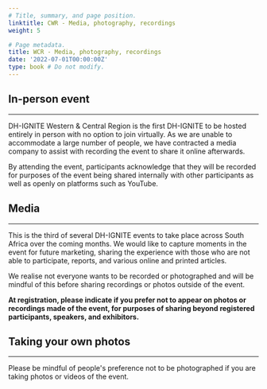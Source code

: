 ```yaml
---
# Title, summary, and page position.
linktitle: CWR - Media, photography, recordings
weight: 5

# Page metadata.
title: WCR - Media, photography, recordings
date: '2022-07-01T00:00:00Z'
type: book # Do not modify.
---
```




## In-person event
---

DH-IGNITE Western & Central Region is the first DH-IGNITE to be hosted entirely in person with no option to join virtually. As we are unable to accommodate a large number of people, we have contracted a media company to assist with recording the event to share it online afterwards.

By attending the event, participants acknowledge that they will be recorded for purposes of the event being shared internally with other participants as well as openly on platforms such as YouTube.


## Media
---

This is the third of several DH-IGNITE events to take place across South Africa over the coming months. We would like to capture moments in the event for future marketing, sharing the experience with those who are not able to participate, reports, and various online and printed articles.

We realise not everyone wants to be recorded or photographed and will be mindful of this before sharing recordings or photos outside of the event.

__At registration, please indicate if you prefer not to appear on photos or recordings made of the event, for purposes of sharing beyond registered participants, speakers, and exhibitors.__

## Taking your own photos
---

Please be mindful of people's preference not to be photographed if you are taking photos or videos of the event.

